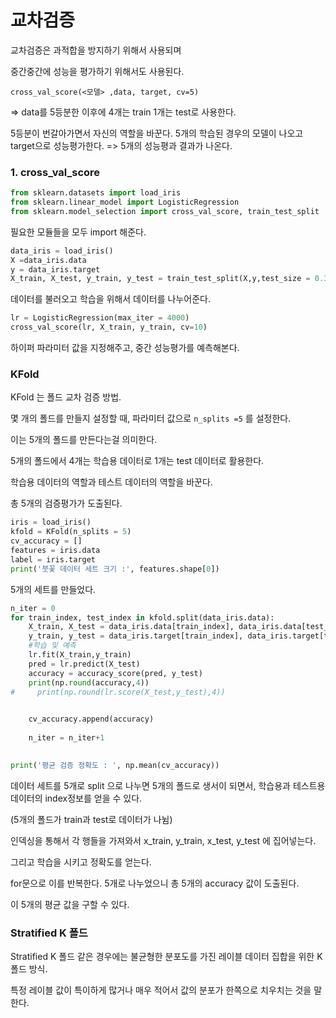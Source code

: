 # 교차검증



교차검증은 과적합을 방지하기 위해서 사용되며

중간중간에 성능을 평가하기 위해서도 사용된다.



`cross_val_score(<모델> ,data, target, cv=5)` 



=> data를 5등분한 이후에 4개는 train 1개는 test로 사용한다.

5등분이 번갈아가면서 자신의 역할을 바꾼다. 5개의 학습된 경우의 모델이 나오고 target으로 성능평가한다. => 5개의 성능평과 결과가 나온다.



### 1. cross_val_score

```python
from sklearn.datasets import load_iris
from sklearn.linear_model import LogisticRegression
from sklearn.model_selection import cross_val_score, train_test_split
```



필요한 모듈들을 모두 import 해준다.



```python
data_iris = load_iris()
X =data_iris.data
y = data_iris.target
X_train, X_test, y_train, y_test = train_test_split(X,y,test_size = 0.3)
```



데이터를 불러오고 학습을 위해서 데이터를 나누어준다.



```python
lr = LogisticRegression(max_iter = 4000)
cross_val_score(lr, X_train, y_train, cv=10)
```



하이퍼 파라미터 값을 지정해주고, 중간 성능평가를 예측해본다.



### KFold



KFold 는 폴드 교차 검증 방법.

몇 개의 폴드를 만들지 설정할 때, 파라미터 값으로 `n_splits =5` 를 설정한다.

이는 5개의 폴드를 만든다는걸 의미한다.



5개의 폴드에서 4개는 학습용 데이터로 1개는 test 데이터로 활용한다.

학습용 데이터의 역할과 테스트 데이터의 역할을 바꾼다.

총 5개의 검증평가가 도출된다.



```python
iris = load_iris()
kfold = KFold(n_splits = 5)
cv_accuracy = []
features = iris.data
label = iris.target
print('붓꽃 데이터 세트 크기 :', features.shape[0])
```



5개의 세트를 만들었다.



```python
n_iter = 0
for train_index, test_index in kfold.split(data_iris.data):
    X_train, X_test = data_iris.data[train_index], data_iris.data[test_index]
    y_train, y_test = data_iris.target[train_index], data_iris.target[test_index]
    #학습 및 예측
    lr.fit(X_train,y_train)
    pred = lr.predict(X_test)
    accuracy = accuracy_score(pred, y_test)
    print(np.round(accuracy,4))
#     print(np.round(lr.score(X_test,y_test),4))

    
    cv_accuracy.append(accuracy)
    
    n_iter = n_iter+1
    

print('평균 검증 정확도 : ', np.mean(cv_accuracy))
```



데이터 세트를 5개로 split 으로 나누면 5개의 폴드로 생서이 되면서, 학습용과 테스트용 데이터의 index정보를 얻을 수 있다.

(5개의 폴드가 train과 test로 데이터가 나뉨)

인덱싱을 통해서 각 행들을 가져와서 x_train, y_train, x_test, y_test 에 집어넣는다.

그리고 학습을 시키고 정확도를 얻는다.



for문으로 이를 반복한다. 5개로 나누었으니 총 5개의 accuracy 값이 도출된다.

이 5개의 평균 값을 구할 수 있다.



### Stratified K 폴드



Stratified K 폴드 같은 경우에는 불균형한 분포도를 가진 레이블 데이터 집합을 위한 K 폴드 방식.

특정 레이블 값이 특이하게 많거나 매우 적어서 값의 분포가 한쪽으로 치우치는 것을 말한다.









